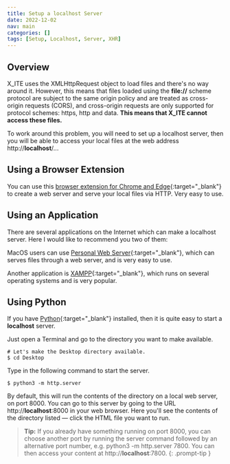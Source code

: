 ```yaml
---
title: Setup a localhost Server
date: 2022-12-02
nav: main
categories: []
tags: [Setup, Localhost, Server, XHR]
---
```

## Overview

X_ITE uses the XMLHttpRequest object to load files and there's no way around it. However, this means that files loaded using the **file://** scheme protocol are subject to the same origin policy and are treated as cross-origin requests (CORS), and cross-origin requests are only supported for protocol schemes: https, http and data. **This means that X_ITE cannot access these files.**

To work around this problem, you will need to set up a localhost server, then you will be able to access your local files at the web address http://**localhost**/...

## Using a Browser Extension

You can use this [browser extension for Chrome and Edge](https://chrome.google.com/webstore/detail/web-server-for-chrome/ofhbbkphhbklhfoeikjpcbhemlocgigb/){:target="_blank"} to create a web server and serve your local files via HTTP. Very easy to use.

## Using an Application

There are several applications on the Internet which can make a localhost server. Here I would like to recommend you two of them:

MacOS users can use [Personal Web Server](https://apps.apple.com/de/app/personal-web-server/id1486323797?mt=12){:target="_blank"}, which can serves files through a web server, and is very easy to use.

Another application is [XAMPP](https://www.apachefriends.org/index.html){:target="_blank"}, which runs on several operating systems and is very popular.

## Using Python

If you have [Python](https://www.python.org){:target="_blank"} installed, then it is quite easy to start a **localhost** server.

Just open a Terminal and go to the directory you want to make available.

```console
# Let's make the Desktop directory available.
$ cd Desktop
```

Type in the following command to start the server.

```console
$ python3 -m http.server
```

By default, this will run the contents of the directory on a local web server, on port 8000. You can go to this server by going to the URL http://**localhost**:8000 in your web browser. Here you'll see the contents of the directory listed — click the HTML file you want to run.

>**Tip:** If you already have something running on port 8000, you can choose another port by running the server command followed by an alternative port number, e.g. python3 -m http.server 7800. You can then access your content at http://**localhost**:7800.
{: .prompt-tip }
